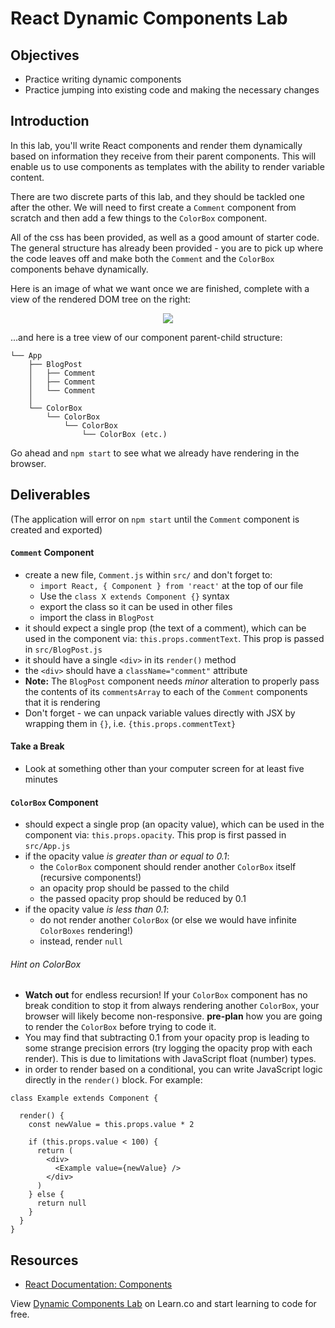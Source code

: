 # React Dynamic Components Lab

## Objectives
  - Practice writing dynamic components
  - Practice jumping into existing code and making the necessary changes

## Introduction

In this lab, you'll write React components and render them dynamically based on
information they receive from their parent components. This will enable us to use
components as templates with the ability to render variable content.
  
There are two discrete parts of this lab, and they should be tackled one after
the other. We will need to first create a `Comment` component from scratch and
then add a few things to the `ColorBox` component. 

All of the css has been provided, as well as a good amount of starter code. The
general structure has already been provided - you are to pick up where the code
leaves off and make both the `Comment` and the `ColorBox` components behave
dynamically.

Here is an image of what we want once we are finished, complete with a view of
the rendered DOM tree on the right:

<p align="center">
  <img src="https://curriculum-content.s3.amazonaws.com/react/react-dynamic-components-lab-completed-example.png" />
</p>

...and here is a tree view of our component parent-child structure:

```
└── App
    ├── BlogPost
    │   ├── Comment
    │   ├── Comment
    │   └── Comment
    │
    └── ColorBox
        └── ColorBox
            └── ColorBox
                └── ColorBox (etc.)
```

Go ahead and `npm start` to see what we already have rendering in the browser.

## Deliverables
  
(The application will error on `npm start` until the `Comment` component is
created and exported)
  
#### `Comment` Component
  - create a new file, `Comment.js` within `src/` and don't forget to:
    - `import React, { Component } from 'react'` at the top of our file
    - Use the `class X extends Component {}` syntax
    - export the class so it can be used in other files
    - import the class in `BlogPost`
  - it should expect a single prop (the text of a comment), which can be used in the component via: `this.props.commentText`. This prop is passed in `src/BlogPost.js`
  - it should have a single `<div>` in its `render()` method
  - the `<div>` should have a `className="comment"` attribute
  - **Note:** The `BlogPost` component needs _minor_ alteration to properly pass the contents of its `commentsArray` to each of the `Comment` components that it is rendering
  - Don't forget - we can unpack variable values directly with JSX by wrapping them in `{}`, i.e. `{this.props.commentText}`
  
  
#### Take a Break
  - Look at something other than your computer screen for at least five minutes
  
  
#### `ColorBox` Component
  - should expect a single prop (an opacity value), which can be used in the component via: `this.props.opacity`. This prop is first passed in `src/App.js`
  - if the opacity value _is greater than or equal to 0.1_: 
    - the `ColorBox` component should render another `ColorBox` itself (recursive components!) 
    - an opacity prop should be passed to the child
    - the passed opacity prop should be reduced by 0.1
  - if the opacity value _is less than 0.1_:
    - do not render another `ColorBox` (or else we would have infinite `ColorBoxes` rendering!)
    - instead, render `null`

###### Hint on ColorBox
  - **Watch out** for endless recursion! If your `ColorBox` component has no break condition to stop it from always rendering another `ColorBox`, your browser will likely become non-responsive. **pre-plan** how you are going to render the `ColorBox` before trying to code it. 
  - You may find that subtracting 0.1 from your opacity prop is leading to some strange precision errors (try logging the opacity prop with each render). This is due to limitations with JavaScript float (number) types.
  - in order to render based on a conditional, you can write JavaScript logic directly in the `render()` block. For example:
  
```
class Example extends Component {

  render() {
    const newValue = this.props.value * 2
    
    if (this.props.value < 100) {
      return (
        <div>
          <Example value={newValue} />
        </div>
      )
    } else {
      return null
    }
  }
}
```


## Resources

- [React Documentation: Components](https://reactjs.org/docs/react-component.html)

<p class='util--hide'>View <a href='https://learn.co/lessons/react-dynamic-components-lab'>Dynamic Components Lab</a> on Learn.co and start learning to code for free.</p>
